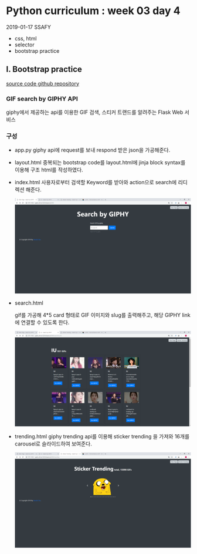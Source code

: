 # Python curriculum : week 03 day 4

2019-01-17 SSAFY 

* css, html
* selector
* bootstrap practice



## I. Bootstrap practice

[source code github repository](https://github.com/jiwookseo/giphy)



### GIF search by GIPHY API

giphy에서 제공하는 api를 이용한 GIF 검색, 스티커 트랜드를 알려주는 Flask Web 서비스



### 구성
* app.py
  giphy api에 request를 보내 respond 받은 json을 가공해준다.



* layout.html
  중복되는 bootstrap code를 layout.html에 jinja block syntax를 이용해 구조 html를 작성하였다.



* index.html
  사용자로부터 검색할 Keyword를 받아와 action으로 search에 리디렉션 해준다.

  ![example image](/img/190117_0.PNG)



* search.html

  gif를 가공해 4*5 card 형태로 GIF 이미지와 slug를 출력해주고, 해당 GIPHY link에 연결할 수 있도록 한다.
  

  ![example image](/img/190117_1.PNG)




* trending.html
  giphy trending api를 이용해 sticker trending 을 가져와 16개를 carousel로 슬라이드하여 보여준다.

  ![example image](/img/190117_2.PNG)

  

  

  